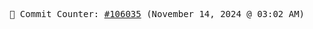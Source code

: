 <p align="center">
    <samp>
        📮 Commit Counter: <a href="https://github.com/Javascript-void0/Javascript-void0/commits/main">#106035</a> (November 14, 2024 @ 03:02 AM)
    </samp>
</p>